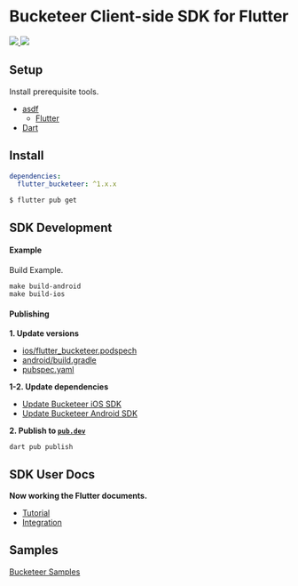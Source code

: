 # Bucketeer Client-side SDK for Flutter

<p align="left">
  <a href="https://app.bitrise.io/app/b8b8516d5a295ff8">
    <img src="https://app.bitrise.io/app/b8b8516d5a295ff8/status.svg?token=pE9S8CDlmfFRPD9EbBBsKw&branch=main"/>
  </a>
  <a href="https://pub.dartlang.org/packages/flutter_bucketeer">
    <img src="https://img.shields.io/pub/v/flutter_bucketeer.svg">
  </a>
</p>


## Setup

Install prerequisite tools.

- [asdf](https://github.com/asdf-vm/asdf)
  - [Flutter](https://flutter.dev/docs)
- [Dart](https://dart.dev/)

## Install

```yaml
dependencies:
  flutter_bucketeer: ^1.x.x
```

```shell
$ flutter pub get
```

## SDK Development

#### Example

Build Example.

```
make build-android
make build-ios
```

#### Publishing 

**1. Update versions**

- [ios/flutter_bucketeer.podspech](https://github.com/ca-dp/bucketeer-flutter-sdk/blob/main/ios/flutter_bucketeer.podspec#L7)  
- [android/build.gradle](https://github.com/ca-dp/bucketeer-flutter-sdk/blob/main/android/build.gradle#L2)  
- [pubspec.yaml](https://github.com/ca-dp/bucketeer-flutter-sdk/blob/main/pubspec.yaml#L3)  

**1-2. Update dependencies**

- [Update Bucketeer iOS SDK](https://github.com/ca-dp/bucketeer-flutter-sdk/blob/main/ios/flutter_bucketeer.podspec#L16)
- [Update Bucketeer Android SDK](https://github.com/ca-dp/bucketeer-flutter-sdk/blob/main/android/build.gradle#L38)

**2. Publish to [`pub.dev`](https://pub.dev/packages/flutter_bucketeer)**

```
dart pub publish
```

## SDK User Docs

**Now working the Flutter documents.**

- [Tutorial](https://bucketeer.io/docs/#/./client-side-sdk-tutorial-flutter)
- [Integration](https://bucketeer.io/docs/#/./client-side-sdk-reference-guides-flutter)

## Samples 

[Bucketeer Samples](https://github.com/ca-dp/bucketeer-samples)
